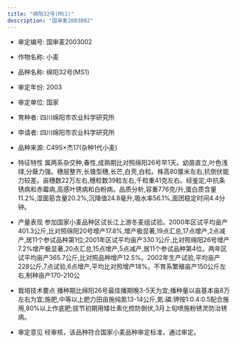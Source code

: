 ```yaml
---
title: "绵阳32号(MS1)"
description: "国审麦2003002"
---
```

* 审定编号:  国审麦2003002

*  作物名称:  小麦

*  品种名称:  绵阳32号(MS1)

*  审定年份:  2003

*  审定单位:  国家

* 育种者:  四川绵阳市农业科学研究所

*  申请者:  四川绵阳市农业科学研究所

*  品种来源:  C49S×杰17(杂种1代小麦)

*  特征特性
属两系杂交种,春性,成熟期比对照绵阳26号早1天。幼苗直立,叶色浅绿,分蘖力强。穗层整齐,长锥型穗,长芒,白壳,白粒。株高80厘米左右,抗倒伏能力较差。亩穗数22万左右,穗粒数39粒左右,千粒重41克左右。经鉴定,中抗条锈病和赤霉病,高感叶锈病和白粉病。品质分析,容重776克/升,蛋白质含量11.2%,湿面筋含量20.2%,沉降值24.8毫升,吸水率56.1%,面团稳定时间4.4分钟。

*  产量表现
参加国家小麦品种区试长江上游冬麦组试验。2000年区试平均亩产401.3公斤,比对照绵阳20号增产17.8%,增产极显著,19点汇总,17点增产,2点减产,居11个参试品种第1位;2001年区试平均亩产330.1公斤,比对照绵阳26号增产7.2%增产极显著,20点汇总,15点增产,5点减产,居11个参试品种第4位。两年区试平均亩产365.7公斤,比对照品种增产12.5%。2002年生产试验,平均亩产228公斤,7点试验,6点增产,平均比对照增产18%。不育系繁殖亩产150公斤左右,制种亩产170-210公

*  栽培技术要点
播种期比绵阳26号最佳播期晚3-5天为宜;播种量以亩基本亩8万左右为宜;施肥,中等以上肥力田亩施纯氮13-14公斤,氮:磷:钾按1:0.4:0.5配合施用,80%以上作底肥;拔节初期用矮壮素化控防倒伏,3月上旬喷施粉锈灵防治锈病。

*  审定意见
经审核，该品种符合国家小麦品种审定标准，通过审定。
